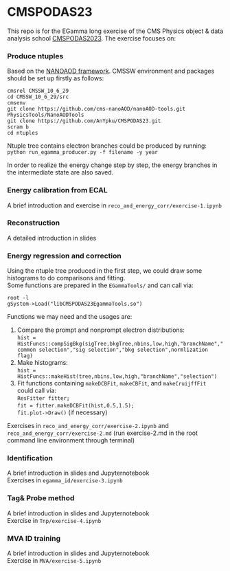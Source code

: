 # CMSPODAS23
This repo is for the EGamma long exercise of the CMS Physics object & data analysis school [CMSPODAS2023](https://indico.desy.de/event/38207). The exercise focuses on:
### Produce ntuples
Based on the [NANOAOD framework](https://github.com/cms-nanoAOD/nanoAOD-tools.git). CMSSW environment and packages should be set up firstly as follows:<br>

``cmsrel CMSSW_10_6_29``<br>
``cd CMSSW_10_6_29/src``<br>
``cmsenv``<br>
``git clone https://github.com/cms-nanoAOD/nanoAOD-tools.git PhysicsTools/NanoAODTools``<br>
``git clone https://github.com/AnYpku/CMSPODAS23.git``<br>
``scram b``<br>
``cd ntuples``<br>

Ntuple tree contains electron branches could be produced by running:<br>
``python run_egamma_producer.py -f filename -y year``<br>

In order to realize the energy change step by step, the energy branches in the intermediate state are also saved.
### Energy calibration from ECAL
A brief introduction and exercise in ``reco_and_energy_corr/exercise-1.ipynb``<br>

### Reconstruction
A detailed introduction in slides

### Energy regression and correction
Using the ntuple tree produced in the first step, we could draw some histograms to do comparisons and fitting.<br>
Some functions are prepared in the ``EGammaTools/`` and can call via:<br>

``root -l``<br>
``gSystem->Load("libCMSPODAS23EgammaTools.so")``<br>

Functions we may need and the usages are:<br>
1. Compare the prompt and nonprompt electron distributions:<br> ``hist = HistFuncs::compSigBkg(sigTree,bkgTree,nbins,low,high,"branchName","common selection","sig selection","bkg selection",normlization flag)``<br>
2. Make histograms:<br> ``hist = HistFuncs::makeHist(tree,nbins,low,high,"branchName","selection")``
3. Fit functions containing ``makeDCBFit``, ``makeCBFit``, and ``makeCruijffFit`` could call via:<br>
``ResFitter fitter;``<br>``fit = fitter.makeDCBFit(hist,0.5,1.5);``<br>``fit.plot->Draw()`` (if necessary)<br>

Exercises in ``reco_and_energy_corr/exercise-2.ipynb`` and ``reco_and_energy_corr/exercise-2.md`` (run exercise-2.md in the root command line environment through terminal)<br>

### Identification
A brief introduction in slides and Jupyternotebook<br>
Exercises in ``egamma_id/exercise-3.ipynb``<br>

### Tag& Probe method
A brief introduction in slides and Jupyternotebook<br>
Exercise in ``Tnp/exercise-4.ipynb``<br>

### MVA ID training
A brief introduction in slides and Jupyternotebook<br>
Exercise in ``MVA/exercise-5.ipynb``<br>
